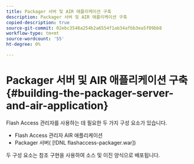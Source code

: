 ```yaml
---
title: Packager 서버 및 AIR 애플리케이션 구축
description: Packager 서버 및 AIR 애플리케이션 구축
copied-description: true
source-git-commit: 02ebc3548a254b2a6554f1ab34afbb3ea5f09bb8
workflow-type: tm+mt
source-wordcount: '55'
ht-degree: 0%

---
```


# Packager 서버 및 AIR 애플리케이션 구축 {#building-the-packager-server-and-air-application}

Flash Access 관리자를 사용하는 데 필요한 두 가지 구성 요소가 있습니다.

* Flash Access 관리자 AIR 애플리케이션
* Packager 서버( [!DNL flashaccess-packager.war])

두 구성 요소는 참조 구현을 사용하여 소스 및 이진 양식으로 배포됩니다.
